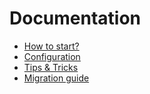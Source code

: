# Documentation

   * [How to start?](https://github.com/fabiang/assetic-module/blob/master/docs/howto.md)
   * [Configuration](https://github.com/fabiang/assetic-module/blob/master/docs/config.md)
   * [Tips & Tricks](https://github.com/fabiang/assetic-module/blob/master/docs/tips.md)
   * [Migration guide](https://github.com/fabiang/assetic-module/blob/master/docs/migration.md)
